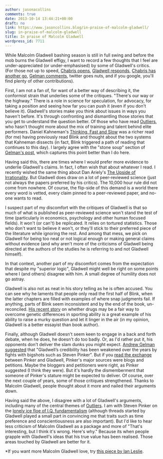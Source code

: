 ```yaml
---
author: jasonacollins
comments: true
date: 2013-10-14 13:44:21+00:00
draft: no
link: https://www.jasoncollins.blog/in-praise-of-malcolm-gladwell/
slug: in-praise-of-malcolm-gladwell
title: In praise of Malcolm Gladwell
wordpress_id: 7711
---
```


While Malcolm Gladwell bashing season is still in full swing and before the mob burns the Gladwell effigy, I want to record a few thoughts that I feel are under-appreciated (or under-emphasised) by some of Gladwell's critics. (For those not up to speed, [Chabris opens](http://online.wsj.com/article/SB10001424052702304713704579093090254007968.html), [Gladwell responds](http://www.slate.com/articles/health_and_science/science/2013/10/malcolm_gladwell_s_david_and_goliath_he_explains_why_christopher_chabris.html), [Chabris has another go](http://blog.chabris.com/2013/10/why-malcolm-gladwell-matters-and-why.html), [Gelman comments](http://andrewgelman.com/2013/10/11/gladwell-vs-chabris-david-vs-goliath/), twitter goes nuts, and if you google, you'll find plenty of other contributions).

First, I am not a fan of, for want of a better way of describing it, the conformist strain that underlies some of the critiques. "There's our way or the highway." There is a role in science for speculation, for advocacy, for taking a position and seeing how far you can push it (even if you don't believe it). Gladwell's stories make you think about issues in ways you haven't before. It's through confronting and dismantling those stories that you get to understand the question better. Of those who have read [Outliers](https://www.jasoncollins.blog/gladwells-outliers/), who hasn't thought more about the mix of training and talent behind elite performers. Daniel Kahneman's [Thinking, Fast and Slow](https://www.jasoncollins.blog/kahnemans-thinking-fast-and-slow/) was a richer read (for me) having previously read Blink and thought about the two systems that Kahneman dissects (in fact, Blink triggered a path of reading that continues to this day). I largely agree with the "stone soup" section of [Gelman's post](http://andrewgelman.com/2013/10/11/gladwell-vs-chabris-david-vs-goliath/), which captures this point better than I do here.

Having said this, there are times where I would prefer more evidence to underlie Gladwell's claims. In fact, I often wish that about whatever I read. I recently wished the same thing about Dan Ariely's [The Upside of Irrationality](https://www.jasoncollins.blog/arielys-upside-irrationality/). But Gladwell does draw on a lot of peer-reviewed science (just not always the papers preferred by his critics). The 10,000 hour rule did not come from nowhere. Of course, the flip-side of this demand is a world there every word is vetted, every claim pinned to a peer-reviewed paper, and no-one wants to read.

I suspect part of my discomfort with the critiques of Gladwell is that so much of what is published as peer-reviewed science won't stand the test of time (particularly in economics, psychology and other human focused fields). It won't (or can't) be replicated. It relies on tortured statistics. Those who don't want to believe it won't, or they'll stick to their preferred piece of the literature while ignoring the rest. And among that mess, we pick on Gladwell for being too neat or not logical enough or making general claims without evidence (and why aren't more of the criticisms of Gladwell being directed at the authors of the studies he is referring to and not Gladwell himself).

In that context, another part of my discomfort comes from the expectation that despite my "superior logic", Gladwell might well be right on some points where I (and others) disagree with him. A small degree of humility does not go astray.

Gladwell is also not as neat in his story telling as he is often accused. You can see why he laments that people only read the first half of Blink, when the latter chapters are filled with examples of where snap judgments fail. If anything, parts of Blink seem inconsistent and by the end of the book, un-reconciled. [His recent story](http://www.newyorker.com/arts/critics/atlarge/2013/09/09/130909crat_atlarge_gladwell?currentPage=all) on whether drugs may be a fair way to overcome genetic differences in sporting ability is a great example of his ability to raise a murky question and let it linger in the air (in my opinion, Gladwell is a better essayist than book author).

Finally, although Gladwell doesn't seem keen to engage in a back and forth debate, when he does, he doesn't do too badly. Or, as I'd rather put it, his opponents don't deliver the slam dunks you might expect. [Andrew Gelman suggested](http://andrewgelman.com/2013/10/11/gladwell-vs-chabris-david-vs-goliath/) that "Gladwell’s credibility has been weakened over the years by fights with bigshots such as Steven Pinker". But if you [read the exchange ](http://www.nytimes.com/2009/11/29/books/review/Letters-t-LETSGOTOTHET_LETTERS.html)between Pinker and Gladwell, Pinker's major sources were blogs and petitions. Maybe the bloggers and petitioners were right, as Pinker suggested (I think they were). But it's hardly the dismemberment that someone of Pinker's stature might be expected to deliver. Of course, over the next couple of years, some of those critiques strengthened. Thanks to Malcolm Gladwell, people thought about it more and nailed their arguments down.

Having said the above, I disagree with a lot of Gladwell's arguments, including many of the central themes of [Outliers](https://www.jasoncollins.blog/gladwells-outliers/). I am with Steven Pinker on the [lonely ice floe of I.Q. fundamentalism](http://www.nytimes.com/2009/11/29/books/review/Letters-t-LETSGOTOTHET_LETTERS.html) (although threads started by Gladwell played a small part in convincing me that traits such as time preference and conscientiousness are also important). But I'd like to hear less criticism of Malcolm Gladwell as a package and more of "That's interesting, but I think it's wrong. Here's why." Because its when people grapple with Gladwell's ideas that his true value has been realised. Those areas touched by Gladwell are better for it.

*If you want more Malcolm Gladwell love, try [this piece by Ian Leslie](https://medium.com/i-m-h-o/bacac83a1381).
